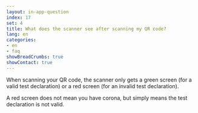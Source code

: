 ```yaml
---
layout: in-app-question
index: 17
set: 4
title: What does the scanner see after scanning my QR code?
lang: en
categories:
- en
- faq
showBreadCrumbs: true
showContact: true
---
```

When scanning your QR code, the scanner only gets a green screen (for a valid test declaration) or a red screen (for an invalid test declaration). 

A red screen does not mean you have corona, but simply means the test declaration is not valid. 
